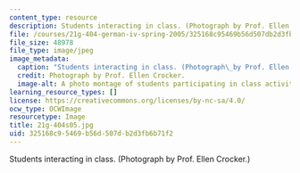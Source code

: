 ```yaml
---
content_type: resource
description: Students interacting in class. (Photograph by Prof. Ellen Crocker.)
file: /courses/21g-404-german-iv-spring-2005/325168c95469b56d507db2d3fb6b71f2_21g-404s05.jpg
file_size: 48978
file_type: image/jpeg
image_metadata:
  caption: "Students interacting in class. (Photograph\_by Prof. Ellen Crocker.)"
  credit: Photograph by Prof. Ellen Crocker.
  image-alt: A photo montage of students participating in class activities.
learning_resource_types: []
license: https://creativecommons.org/licenses/by-nc-sa/4.0/
ocw_type: OCWImage
resourcetype: Image
title: 21g-404s05.jpg
uid: 325168c9-5469-b56d-507d-b2d3fb6b71f2
---
```

Students interacting in class. (Photograph by Prof. Ellen Crocker.)